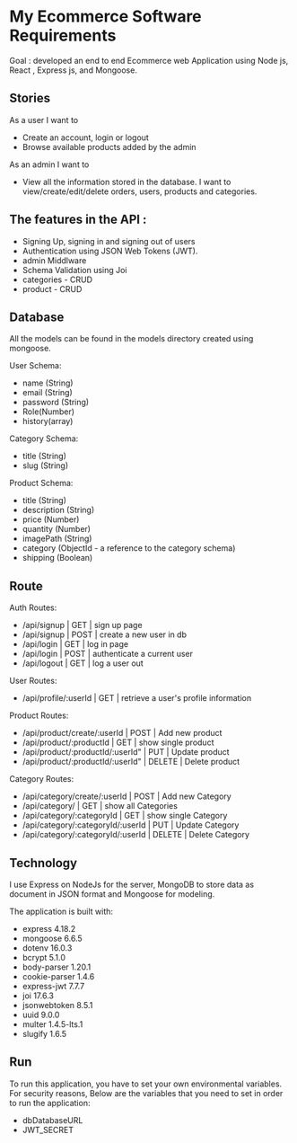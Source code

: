 # My Ecommerce Software Requirements

Goal : developed an end to end Ecommerce web Application using Node js, React , Express js, and Mongoose.

## Stories

As a user I want to

- Create an account, login or logout
- Browse available products added by the admin

As an admin I want to

- View all the information stored in the database. I want to view/create/edit/delete orders, users, products and categories.

## The features in the API :

- Signing Up, signing in and signing out of users
- Authentication using JSON Web Tokens (JWT).
- admin Middlware
- Schema Validation using Joi
- categories - CRUD
- product - CRUD

## Database

All the models can be found in the models directory created using mongoose.

User Schema:

- name (String)
- email (String)
- password (String)
- Role(Number)
- history(array)

Category Schema:

- title (String)
- slug (String)

Product Schema:

- title (String)
- description (String)
- price (Number)
- quantity (Number)
- imagePath (String)
- category (ObjectId - a reference to the category schema)
- shipping (Boolean)

## Route

Auth Routes:

- /api/signup | GET | sign up page
- /api/signup | POST | create a new user in db
- /api/login | GET | log in page
- /api/login | POST | authenticate a current user
- /api/logout | GET | log a user out

User Routes:

- /api/profile/:userId | GET | retrieve a user's profile information

Product Routes:

- /api/product/create/:userId | POST | Add new product
- /api/product/:productId | GET | show single product
- /api/product/:productId/:userId" | PUT | Update product
- /api/product/:productId/:userId" | DELETE | Delete product

Category Routes:

- /api/category/create/:userId | POST | Add new Category
- /api/category/ | GET | show all Categories
- /api/category/:categoryId | GET | show single Category
- /api/category/:categoryId/:userId | PUT | Update Category
- /api/category/:categoryId/:userId | DELETE | Delete Category

## Technology

I use Express on NodeJs for the server, MongoDB to store data as document in JSON format and Mongoose for modeling.

The application is built with:

- express 4.18.2
- mongoose 6.6.5
- dotenv 16.0.3
- bcrypt 5.1.0
- body-parser 1.20.1
- cookie-parser 1.4.6
- express-jwt 7.7.7
- joi 17.6.3
- jsonwebtoken 8.5.1
- uuid 9.0.0
- multer 1.4.5-lts.1
- slugify 1.6.5

## Run

To run this application, you have to set your own environmental variables. For security reasons, Below are the variables that you need to set in order to run the application:

- dbDatabaseURL
- JWT_SECRET
